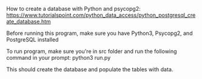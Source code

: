 How to create a database with Python and psycopg2: https://www.tutorialspoint.com/python_data_access/python_postgresql_create_database.htm

Before running this program, make sure you have Python3, Psycopg2, and PostgreSQL installed

To run program, make sure you're in src folder and run the following command in your prompt:
python3 run.py

This should create the database and populate the tables with data.
